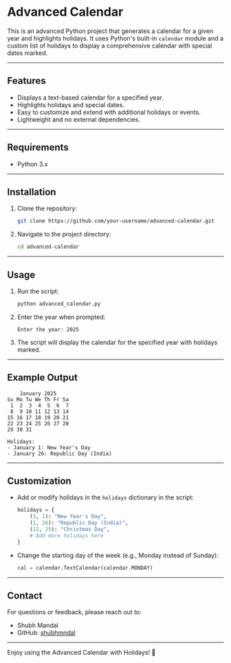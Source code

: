 # Advanced Calendar 

This is an advanced Python project that generates a calendar for a given year and highlights holidays. It uses Python's built-in `calendar` module and a custom list of holidays to display a comprehensive calendar with special dates marked.

---

## **Features**
- Displays a text-based calendar for a specified year.
- Highlights holidays and special dates.
- Easy to customize and extend with additional holidays or events.
- Lightweight and no external dependencies.

---

## **Requirements**
- Python 3.x

---

## **Installation**
1. Clone the repository:
   ```bash
   git clone https://github.com/your-username/advanced-calendar.git
   ```
2. Navigate to the project directory:
   ```bash
   cd advanced-calendar
   ```

---

## **Usage**
1. Run the script:
   ```bash
   python advanced_calendar.py
   ```
2. Enter the year when prompted:
   ```
   Enter the year: 2025
   ```
3. The script will display the calendar for the specified year with holidays marked.

---

## **Example Output**
```
    January 2025
Su Mo Tu We Th Fr Sa
 1  2  3  4  5  6  7
 8  9 10 11 12 13 14
15 16 17 18 19 20 21
22 23 24 25 26 27 28
29 30 31

Holidays:
- January 1: New Year's Day
- January 26: Republic Day (India)
```

---

## **Customization**
- Add or modify holidays in the `holidays` dictionary in the script:
  ```python
  holidays = {
      (1, 1): "New Year's Day",
      (1, 26): "Republic Day (India)",
      (12, 25): "Christmas Day",
      # Add more holidays here
  }
  ```
- Change the starting day of the week (e.g., Monday instead of Sunday):
  ```python
  cal = calendar.TextCalendar(calendar.MONDAY)
  ```

---


## **Contact**
For questions or feedback, please reach out to:
- Shubh Mandal
- GitHub: [shubhmndal](https://github.com/shubhmndal)

---

Enjoy using the Advanced Calendar with Holidays! 🎉
